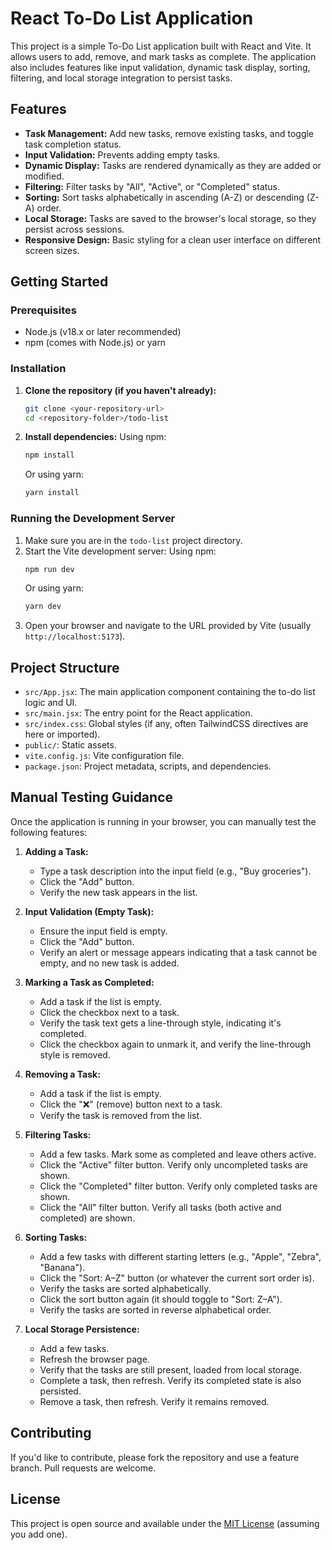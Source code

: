 # React To-Do List Application

This project is a simple To-Do List application built with React and Vite. It allows users to add, remove, and mark tasks as complete. The application also includes features like input validation, dynamic task display, sorting, filtering, and local storage integration to persist tasks.

## Features

-   **Task Management:** Add new tasks, remove existing tasks, and toggle task completion status.
-   **Input Validation:** Prevents adding empty tasks.
-   **Dynamic Display:** Tasks are rendered dynamically as they are added or modified.
-   **Filtering:** Filter tasks by "All", "Active", or "Completed" status.
-   **Sorting:** Sort tasks alphabetically in ascending (A-Z) or descending (Z-A) order.
-   **Local Storage:** Tasks are saved to the browser's local storage, so they persist across sessions.
-   **Responsive Design:** Basic styling for a clean user interface on different screen sizes.

## Getting Started

### Prerequisites

-   Node.js (v18.x or later recommended)
-   npm (comes with Node.js) or yarn

### Installation

1.  **Clone the repository (if you haven't already):**
    ```bash
    git clone <your-repository-url>
    cd <repository-folder>/todo-list
    ```

2.  **Install dependencies:**
    Using npm:
    ```bash
    npm install
    ```
    Or using yarn:
    ```bash
    yarn install
    ```

### Running the Development Server

1.  Make sure you are in the `todo-list` project directory.
2.  Start the Vite development server:
    Using npm:
    ```bash
    npm run dev
    ```
    Or using yarn:
    ```bash
    yarn dev
    ```
3.  Open your browser and navigate to the URL provided by Vite (usually `http://localhost:5173`).

## Project Structure

-   `src/App.jsx`: The main application component containing the to-do list logic and UI.
-   `src/main.jsx`: The entry point for the React application.
-   `src/index.css`: Global styles (if any, often TailwindCSS directives are here or imported).
-   `public/`: Static assets.
-   `vite.config.js`: Vite configuration file.
-   `package.json`: Project metadata, scripts, and dependencies.

## Manual Testing Guidance

Once the application is running in your browser, you can manually test the following features:

1.  **Adding a Task:**
    -   Type a task description into the input field (e.g., "Buy groceries").
    -   Click the "Add" button.
    -   Verify the new task appears in the list.

2.  **Input Validation (Empty Task):**
    -   Ensure the input field is empty.
    -   Click the "Add" button.
    -   Verify an alert or message appears indicating that a task cannot be empty, and no new task is added.

3.  **Marking a Task as Completed:**
    -   Add a task if the list is empty.
    -   Click the checkbox next to a task.
    -   Verify the task text gets a line-through style, indicating it's completed.
    -   Click the checkbox again to unmark it, and verify the line-through style is removed.

4.  **Removing a Task:**
    -   Add a task if the list is empty.
    -   Click the "❌" (remove) button next to a task.
    -   Verify the task is removed from the list.

5.  **Filtering Tasks:**
    -   Add a few tasks. Mark some as completed and leave others active.
    -   Click the "Active" filter button. Verify only uncompleted tasks are shown.
    -   Click the "Completed" filter button. Verify only completed tasks are shown.
    -   Click the "All" filter button. Verify all tasks (both active and completed) are shown.

6.  **Sorting Tasks:**
    -   Add a few tasks with different starting letters (e.g., "Apple", "Zebra", "Banana").
    -   Click the "Sort: A–Z" button (or whatever the current sort order is).
    -   Verify the tasks are sorted alphabetically.
    -   Click the sort button again (it should toggle to "Sort: Z–A").
    -   Verify the tasks are sorted in reverse alphabetical order.

7.  **Local Storage Persistence:**
    -   Add a few tasks.
    -   Refresh the browser page.
    -   Verify that the tasks are still present, loaded from local storage.
    -   Complete a task, then refresh. Verify its completed state is also persisted.
    -   Remove a task, then refresh. Verify it remains removed.

## Contributing

If you'd like to contribute, please fork the repository and use a feature branch. Pull requests are welcome.

## License

This project is open source and available under the [MIT License](LICENSE.md) (assuming you add one).
